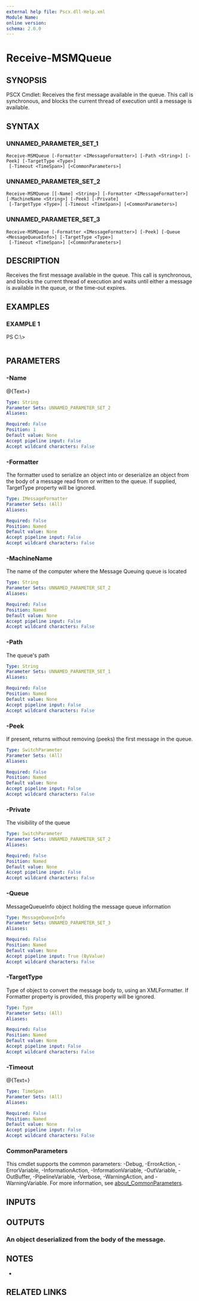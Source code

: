```yaml
---
external help file: Pscx.dll-Help.xml
Module Name:
online version:
schema: 2.0.0
---
```


# Receive-MSMQueue

## SYNOPSIS
PSCX Cmdlet: Receives the first message available in the queue.
This call is synchronous, and blocks the current thread of execution until a message is available.

## SYNTAX

### UNNAMED_PARAMETER_SET_1
```
Receive-MSMQueue [-Formatter <IMessageFormatter>] [-Path <String>] [-Peek] [-TargetType <Type>]
 [-Timeout <TimeSpan>] [<CommonParameters>]
```

### UNNAMED_PARAMETER_SET_2
```
Receive-MSMQueue [[-Name] <String>] [-Formatter <IMessageFormatter>] [-MachineName <String>] [-Peek] [-Private]
 [-TargetType <Type>] [-Timeout <TimeSpan>] [<CommonParameters>]
```

### UNNAMED_PARAMETER_SET_3
```
Receive-MSMQueue [-Formatter <IMessageFormatter>] [-Peek] [-Queue <MessageQueueInfo>] [-TargetType <Type>]
 [-Timeout <TimeSpan>] [<CommonParameters>]
```

## DESCRIPTION
Receives the first message available in the queue.
This call is synchronous, and blocks the current thread of execution and waits until either a message is available in the queue, or the time-out expires.

## EXAMPLES

### EXAMPLE 1
PS C:\\\>

```

```

## PARAMETERS

### -Name
@{Text=}

```yaml
Type: String
Parameter Sets: UNNAMED_PARAMETER_SET_2
Aliases:

Required: False
Position: 1
Default value: None
Accept pipeline input: False
Accept wildcard characters: False
```

### -Formatter
The formatter used to serialize an object into or deserialize an object from the body of a message read from or written to the queue.
If supplied, TargetType property will be ignored.

```yaml
Type: IMessageFormatter
Parameter Sets: (All)
Aliases:

Required: False
Position: Named
Default value: None
Accept pipeline input: False
Accept wildcard characters: False
```

### -MachineName
The name of the computer where the Message Queuing queue is located

```yaml
Type: String
Parameter Sets: UNNAMED_PARAMETER_SET_2
Aliases:

Required: False
Position: Named
Default value: None
Accept pipeline input: False
Accept wildcard characters: False
```

### -Path
The queue's path

```yaml
Type: String
Parameter Sets: UNNAMED_PARAMETER_SET_1
Aliases:

Required: False
Position: Named
Default value: None
Accept pipeline input: False
Accept wildcard characters: False
```

### -Peek
If present, returns without removing (peeks) the first message in the queue.

```yaml
Type: SwitchParameter
Parameter Sets: (All)
Aliases:

Required: False
Position: Named
Default value: None
Accept pipeline input: False
Accept wildcard characters: False
```

### -Private
The visibility of the queue

```yaml
Type: SwitchParameter
Parameter Sets: UNNAMED_PARAMETER_SET_2
Aliases:

Required: False
Position: Named
Default value: None
Accept pipeline input: False
Accept wildcard characters: False
```

### -Queue
MessageQueueInfo object holding the message queue information

```yaml
Type: MessageQueueInfo
Parameter Sets: UNNAMED_PARAMETER_SET_3
Aliases:

Required: False
Position: Named
Default value: None
Accept pipeline input: True (ByValue)
Accept wildcard characters: False
```

### -TargetType
Type of object to convert the message body to, using an XMLFormatter.
If Formatter property is provided, this property will be ignored.

```yaml
Type: Type
Parameter Sets: (All)
Aliases:

Required: False
Position: Named
Default value: None
Accept pipeline input: False
Accept wildcard characters: False
```

### -Timeout
@{Text=}

```yaml
Type: TimeSpan
Parameter Sets: (All)
Aliases:

Required: False
Position: Named
Default value: None
Accept pipeline input: False
Accept wildcard characters: False
```

### CommonParameters
This cmdlet supports the common parameters: -Debug, -ErrorAction, -ErrorVariable, -InformationAction, -InformationVariable, -OutVariable, -OutBuffer, -PipelineVariable, -Verbose, -WarningAction, and -WarningVariable. For more information, see [about_CommonParameters](http://go.microsoft.com/fwlink/?LinkID=113216).

## INPUTS

## OUTPUTS

### An object deserialized from the body of the message.
## NOTES
*

## RELATED LINKS

